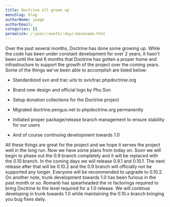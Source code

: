 ```yaml
---
title: Doctrine all grown up
menuSlug: blog
authorName: jwage 
authorEmail: 
categories: []
permalink: /:year/:month/:day/:basename.html
---
```

<p>

Over the past several months, Doctrine has done some growing up. While
the code has been under constant development for over 2 years, it hasn't
been until the last 6 months that Doctrine has gotten a proper home and
infrastructure to support the growth of the project over the coming
years. Some of the things we've been able to accomplish are listed
below:

</p><ul><li>

Standardized svn and trac urls to svn/trac.phpdoctrine.org

</li><li>

Brand new design and official logo by Phu Son

</li><li>

Setup donation collections for the Doctrine project

</li><li>

Migrated doctrine.pengus.net to phpdoctrine.org permanently

</li><li>

Initiated proper package/release branch management to ensure stability
for our users

</li><li>

And of course continuing development towards 1.0

</li></ul><p>

All these things are great for the project and we hope it serves the
project well in the long run. Now we have some plans from today on. Soon
we will begin to phase out the 0.9 branch completely and it will be
replaced with the 0.10 branch. In the coming days we will release 0.9.1
and 0.10.1. The next release after that will be 0.10.2 and the 0.9
branch will officially not be supported any longer. Everyone will be
recommended to upgrade to 0.10.2. On another note, trunk development
towards 1.0 has been furious in the past month or so. Romanb has
spearheaded the re factorings required to bring Doctrine to the level
required for a 1.0 release. We will continue developing in trunk towards
1.0 while maintaining the 0.10.x branch bringing you bug fixes daily.

</p>


